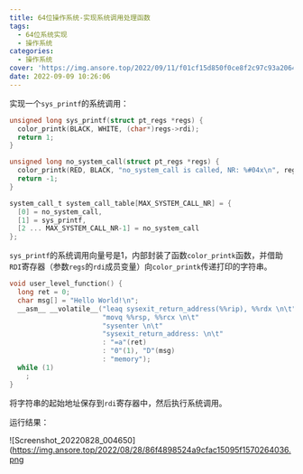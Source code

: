 ```yaml
---
title: 64位操作系统-实现系统调用处理函数
tags:
  - 64位系统实现
  - 操作系统
categories:
  - 操作系统
cover: 'https://img.ansore.top/2022/09/11/f01cf15d850f0ce8f2c97c93a206411c8d3bf927.png'
date: 2022-09-09 10:26:06
---
```


 实现一个`sys_printf`的系统调用：

```c
unsigned long sys_printf(struct pt_regs *regs) {
  color_printk(BLACK, WHITE, (char*)regs->rdi);
  return 1;
}

unsigned long no_system_call(struct pt_regs *regs) {
  color_printk(RED, BLACK, "no_system_call is called, NR: %#04x\n", regs->rax);
  return -1;
}

system_call_t system_call_table[MAX_SYSTEM_CALL_NR] = {
  [0] = no_system_call,
  [1] = sys_printf,
  [2 ... MAX_SYSTEM_CALL_NR-1] = no_system_call
};
```

`sys_printf`的系统调用向量号是1，内部封装了函数`color_printk`函数，并借助`RDI`寄存器（参数`regs`的`rdi`成员变量）向`color_printk`传递打印的字符串。

```c
void user_level_function() {
  long ret = 0;
  char msg[] = "Hello World!\n";
  __asm__ __volatile__("leaq sysexit_return_address(%%rip), %%rdx \n\t"
                       "movq %%rsp, %%rcx \n\t"
                       "sysenter \n\t"
                       "sysexit_return_address: \n\t"
                       : "=a"(ret)
                       : "0"(1), "D"(msg)
                       : "memory");
  while (1)
    ;
}
```

将字符串的起始地址保存到`rdi`寄存器中，然后执行系统调用。

运行结果：

![Screenshot_20220828_004650](https://img.ansore.top/2022/08/28/86f4898524a9cfac15095f1570264036.png
